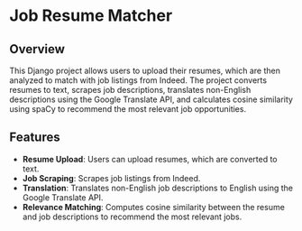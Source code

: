 # Job Resume Matcher

## Overview

This Django project allows users to upload their resumes, which are then analyzed to match with job listings from Indeed. The project converts resumes to text, scrapes job descriptions, translates non-English descriptions using the Google Translate API, and calculates cosine similarity using spaCy to recommend the most relevant job opportunities.

## Features

- **Resume Upload**: Users can upload resumes, which are converted to text.
- **Job Scraping**: Scrapes job listings from Indeed.
- **Translation**: Translates non-English job descriptions to English using the Google Translate API.
- **Relevance Matching**: Computes cosine similarity between the resume and job descriptions to recommend the most relevant jobs.


